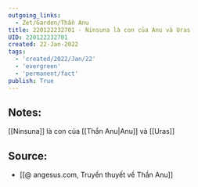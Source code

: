 ```yaml
---
outgoing_links:
  - Zet/Garden/Thần Anu
title: 220122232701 - Ninsuna là con của Anu và Uras
UID: 220122232701
created: 22-Jan-2022
tags:
  - 'created/2022/Jan/22'
  - 'evergreen'
  - 'permanent/fact'
publish: True
---
```

## Notes:
[[Ninsuna]] là con của [[Thần Anu|Anu]] và [[Uras]]

## Source:
- [[@ angesus.com, Truyền thuyết về Thần Anu]]


